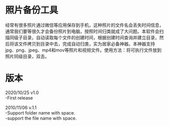 # 照片备份工具
经常有很多照片通过微信等应用保存到手机，这种照片的文件名会丢失时间信息，通常我们要等很久才会备份照片到电脑，按照时间归类就成了大问题。本软件会扫描同级子目录，自动读取每个文件的创建时间，根据创建时间查询并建立目录，然后将该文件拷贝到目录中去，完成自动归类，实为居家必备神器。本神器支持jpg、png、jpeg、mp4和mov等照片和视频文件。使用方法：将可执行文件放到照片同级目录，双击。

# 版本
2020/10/25 v1.0  
  -First release  

2010/11/06 v.1.1  
  -Support folder name with space.  
  -support the file name with space.
